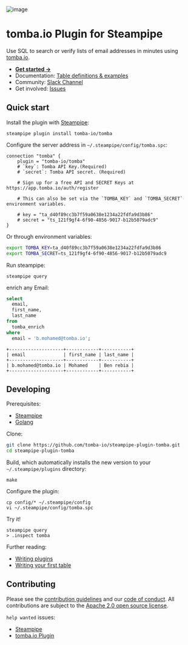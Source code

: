 ![image](https://hub.steampipe.io/images/plugins/tomba-io/tomba-social-graphic.png)

# tomba.io Plugin for Steampipe

Use SQL to search or verify lists of email addresses in minutes using [tomba.io](https://tomba.io).

- **[Get started →](https://hub.steampipe.io/plugins/tomba-io/tomba)**
- Documentation: [Table definitions & examples](https://hub.steampipe.io/plugins/tomba-io/tomba/tables)
- Community: [Slack Channel](https://steampipe.io/community/join)
- Get involved: [Issues](https://github.com/tomba-io/steampipe-plugin-tomba/issues)

## Quick start

Install the plugin with [Steampipe](https://steampipe.io):

```shell
steampipe plugin install tomba-io/tomba
```

Configure the server address in `~/.steampipe/config/tomba.spc`:

```hcl
connection "tomba" {
    plugin = "tomba-io/tomba"
    # `key`: Tomba API Key.(Required)
    # `secret`: Tomba API secret. (Required)

    # Sign up for a free API and SECRET Keys at https://app.tomba.io/auth/register

    # This can also be set via the `TOMBA_KEY` and `TOMBA_SECRET` environment variables.
    
    # key = "ta_d40f89cc3b7f59a0638e1234a22fdfa9d3b86"
    # secret = "ts_121f9gf4-6f90-4856-9017-b12b5079adc9"
}
```

Or through environment variables:

```sh
export TOMBA_KEY=ta_d40f89cc3b7f59a0638e1234a22fdfa9d3b86
export TOMBA_SECRET=ts_121f9gf4-6f90-4856-9017-b12b5079adc9
```

Run steampipe:

```shell
steampipe query
```

enrich any Email:

```sql
select
  email,
  first_name,
  last_name 
from
  tomba_enrich 
where
  email = 'b.mohamed@tomba.io';
```

```
+--------------------+------------+-----------+
| email              | first_name | last_name |
+--------------------+------------+-----------+
| b.mohamed@tomba.io | Mohamed    | Ben rebia |
+--------------------+------------+-----------+
```

## Developing

Prerequisites:

- [Steampipe](https://steampipe.io/downloads)
- [Golang](https://golang.org/doc/install)

Clone:

```sh
git clone https://github.com/tomba-io/steampipe-plugin-tomba.git
cd steampipe-plugin-tomba
```

Build, which automatically installs the new version to your `~/.steampipe/plugins` directory:

```
make
```

Configure the plugin:

```
cp config/* ~/.steampipe/config
vi ~/.steampipe/config/tomba.spc
```

Try it!

```
steampipe query
> .inspect tomba
```

Further reading:

- [Writing plugins](https://steampipe.io/docs/develop/writing-plugins)
- [Writing your first table](https://steampipe.io/docs/develop/writing-your-first-table)

## Contributing

Please see the [contribution guidelines](https://github.com/turbot/steampipe/blob/main/CONTRIBUTING.md) and our [code of conduct](https://github.com/turbot/steampipe/blob/main/CODE_OF_CONDUCT.md). All contributions are subject to the [Apache 2.0 open source license](https://github.com/tomba-io/steampipe-plugin-tomba/blob/main/LICENSE).

`help wanted` issues:

- [Steampipe](https://github.com/turbot/steampipe/labels/help%20wanted)
- [tomba.io Plugin](https://github.com/tomba-io/steampipe-plugin-tomba/labels/help%20wanted)
